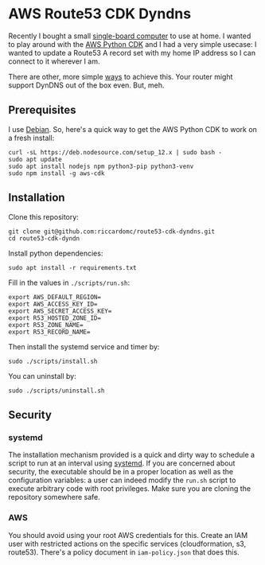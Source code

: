# AWS Route53 CDK Dyndns

Recently I bought a small [single-board
computer](https://www.notebookcheck.net/Odyssey-Blue-A-powerful-x86-and-Arduino-machine-that-supports-Windows-10-and-Linux.485011.0.html)
to use at home. I wanted to play around with the [AWS Python
CDK](https://docs.aws.amazon.com/cdk/latest/guide/work-with-cdk-python.html) and I had a
very simple usecase: I wanted to update a Route53 A record set with my home IP address so
I can connect to it wherever I am.

There are other, more simple [ways](https://en.wikipedia.org/wiki/Dynamic_DNS) to achieve
this. Your router might support DynDNS out of the box even. But, meh.

## Prerequisites

I use [Debian](https://www.debian.org/). So, here's a quick way to get the AWS Python CDK
to work on a fresh install:

```
curl -sL https://deb.nodesource.com/setup_12.x | sudo bash -
sudo apt update
sudo apt install nodejs npm python3-pip python3-venv
sudo npm install -g aws-cdk
```

## Installation

Clone this repository:

```
git clone git@github.com:riccardomc/route53-cdk-dyndns.git 
cd route53-cdk-dyndn
```

Install python dependencies:

```
sudo apt install -r requirements.txt
```

Fill in the values in `./scripts/run.sh`:

```
export AWS_DEFAULT_REGION=
export AWS_ACCESS_KEY_ID=
export AWS_SECRET_ACCESS_KEY=
export R53_HOSTED_ZONE_ID=
export R53_ZONE_NAME=
export R53_RECORD_NAME=
```

Then install the systemd service and timer by:

```
sudo ./scripts/install.sh
```

You can uninstall by:

```
sudo ./scripts/uninstall.sh
```

## Security

### systemd

The installation mechanism provided is a quick and dirty way to schedule a script to run
at an interval using [systemd](https://en.wikipedia.org/wiki/Systemd). If you are
concerned about security, the executable should be in a proper location as well as the
configuration variables: a user can indeed modify the `run.sh` script to execute
arbitrary code with root privileges. Make sure you are cloning the repository somewhere
safe. 

### AWS

You should avoid using your root AWS credentials for this. Create an IAM user with
restricted actions on the specific services (cloudformation, s3, route53). There's a
policy document in `iam-policy.json` that does this.
